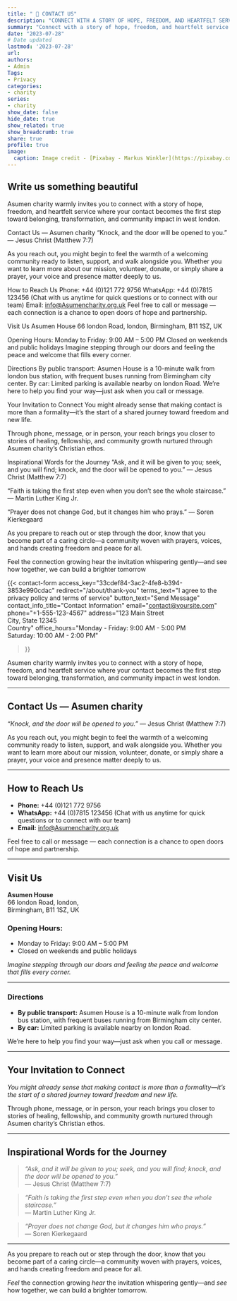 ```yaml
---
title: " 🌱 CONTACT US"
description: "CONNECT WITH A STORY OF HOPE, FREEDOM, AND HEARTFELT SERVICE."
summary: "Connect with a story of hope, freedom, and heartfelt service."
date: "2023-07-28"
# Date updated
lastmod: '2023-07-28'
url: 
authors: 
- Admin
Tags: 
- Privacy
categories: 
- charity
series: 
- charity
show_date: false
hide_date: true
show_related: true
show_breadcrumb: true
share: true
profile: true
image:
  caption: Image credit - [Pixabay - Markus Winkler](https://pixabay.com/photos/privacy-policy-dsgvo-5243225/)
---
```


## Write us something beautiful

Asumen charity warmly invites you to connect with a story of hope, freedom, and heartfelt service where your contact becomes the first step toward belonging, transformation, and community impact in west london.

Contact Us — Asumen charity
“Knock, and the door will be opened to you.” — Jesus Christ (Matthew 7:7)

As you reach out, you might begin to feel the warmth of a welcoming community ready to listen, support, and walk alongside you. Whether you want to learn more about our mission, volunteer, donate, or simply share a prayer, your voice and presence matter deeply to us.

How to Reach Us
Phone: +44 (0)121 772 9756
WhatsApp: +44 (0)7815 123456 (Chat with us anytime for quick questions or to connect with our team)
Email: info@Asumencharity.org.uk
Feel free to call or message — each connection is a chance to open doors of hope and partnership.

Visit Us
Asumen House
66 london Road, london,
Birmingham, B11 1SZ, UK

Opening Hours:
Monday to Friday: 9:00 AM – 5:00 PM
Closed on weekends and public holidays
Imagine stepping through our doors and feeling the peace and welcome that fills every corner.

Directions
By public transport: Asumen House is a 10-minute walk from london bus station, with frequent buses running from Birmingham city center.
By car: Limited parking is available nearby on london Road.
We’re here to help you find your way—just ask when you call or message.

Your Invitation to Connect
You might already sense that making contact is more than a formality—it’s the start of a shared journey toward freedom and new life.

Through phone, message, or in person, your reach brings you closer to stories of healing, fellowship, and community growth nurtured through Asumen charity’s Christian ethos.

Inspirational Words for the Journey
“Ask, and it will be given to you; seek, and you will find; knock, and the door will be opened to you.”
— Jesus Christ (Matthew 7:7)

“Faith is taking the first step even when you don’t see the whole staircase.”
— Martin Luther King Jr.

“Prayer does not change God, but it changes him who prays.”
— Soren Kierkegaard

As you prepare to reach out or step through the door, know that you become part of a caring circle—a community woven with prayers, voices, and hands creating freedom and peace for all.

Feel the connection growing hear the invitation whispering gently—and see how together, we can build a brighter tomorrow

{{< contact-form 
    access_key="33cdef84-3ac2-4fe8-b394-3853e990cdac"
    redirect="/about/thank-you"
    terms_text="I agree to the privacy policy and terms of service"
    button_text="Send Message"
    contact_info_title="Contact Information"
    email="contact@yoursite.com"
    phone="+1-555-123-4567"
    address="123 Main Street<br>City, State 12345<br>Country"
    office_hours="Monday - Friday: 9:00 AM - 5:00 PM<br>Saturday: 10:00 AM - 2:00 PM"
>}}
<div class="post-content prose prose-slate lg:prose-xl dark:prose-invert mt-8">

Asumen charity warmly invites you to connect with a story of hope, freedom, and heartfelt service where your contact becomes the first step toward belonging, transformation, and community impact in west london.

---

## Contact Us — Asumen charity

*“Knock, and the door will be opened to you.”* — Jesus Christ (Matthew 7:7)

As you reach out, you might begin to feel the warmth of a welcoming community ready to listen, support, and walk alongside you. Whether you want to learn more about our mission, volunteer, donate, or simply share a prayer, your voice and presence matter deeply to us.

---

## How to Reach Us

- **Phone:** +44 (0)121 772 9756  
- **WhatsApp:** +44 (0)7815 123456 (Chat with us anytime for quick questions or to connect with our team)  
- **Email:** info@Asumencharity.org.uk  

Feel free to call or message — each connection is a chance to open doors of hope and partnership.

---

## Visit Us

**Asumen House**  
66 london Road, london,  
Birmingham, B11 1SZ, UK

### Opening Hours:  
- Monday to Friday: 9:00 AM – 5:00 PM  
- Closed on weekends and public holidays

*Imagine stepping through our doors and feeling the peace and welcome that fills every corner.*

---

### Directions

- **By public transport:** Asumen House is a 10-minute walk from london bus station, with frequent buses running from Birmingham city center.  
- **By car:** Limited parking is available nearby on london Road.  

We’re here to help you find your way—just ask when you call or message.

---

## Your Invitation to Connect

*You might already sense that making contact is more than a formality—it’s the start of a shared journey toward freedom and new life.*

Through phone, message, or in person, your reach brings you closer to stories of healing, fellowship, and community growth nurtured through Asumen charity’s Christian ethos.

---

## Inspirational Words for the Journey

> *“Ask, and it will be given to you; seek, and you will find; knock, and the door will be opened to you.”*  
> — Jesus Christ (Matthew 7:7)

> *“Faith is taking the first step even when you don’t see the whole staircase.”*  
> — Martin Luther King Jr.

> *“Prayer does not change God, but it changes him who prays.”*  
> — Soren Kierkegaard

---

As you prepare to reach out or step through the door, know that you become part of a caring circle—a community woven with prayers, voices, and hands creating freedom and peace for all.

*Feel* the connection growing *hear* the invitation whispering gently—and *see* how together, we can build a brighter tomorrow.
</div>





